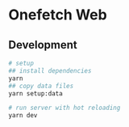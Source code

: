 # Onefetch Web

## Development

```bash
# setup
## install dependencies
yarn
## copy data files
yarn setup:data

# run server with hot reloading
yarn dev
```
